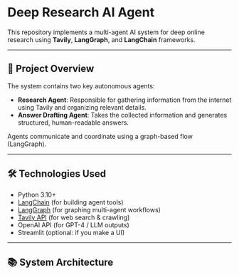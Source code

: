 # Deep Research AI Agent

This repository implements a multi-agent AI system for deep online research using **Tavily**, **LangGraph**, and **LangChain** frameworks.

---

## 🚀 Project Overview

The system contains two key autonomous agents:
- **Research Agent**: Responsible for gathering information from the internet using Tavily and organizing relevant details.
- **Answer Drafting Agent**: Takes the collected information and generates structured, human-readable answers.

Agents communicate and coordinate using a graph-based flow (LangGraph).

---

## 🛠️ Technologies Used

- Python 3.10+
- [LangChain](https://github.com/langchain-ai/langchain) (for building agent tools)
- [LangGraph](https://github.com/langchain-ai/langgraph) (for graphing multi-agent workflows)
- [Tavily API](https://docs.tavily.com/) (for web search & crawling)
- OpenAI API (for GPT-4 / LLM outputs)
- Streamlit (optional: if you make a UI)

---

## 📚 System Architecture

